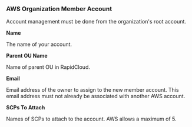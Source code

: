 ### AWS Organization Member Account

Account management must be done from the organization's root account.

**Name**

The name of your account.

**Parent OU Name**

Name of parent OU in RapidCloud.

**Email**

Email address of the owner to assign to the new member account. This email address must not already be associated with another AWS account.

**SCPs To Attach**

Names of SCPs to attach to the account. AWS allows a maximum of 5.
